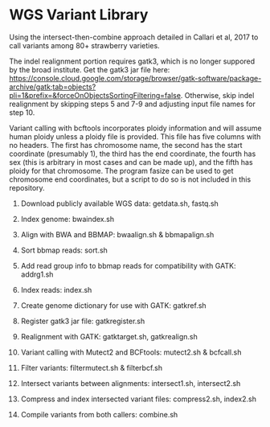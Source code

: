 # WGS Variant Library

Using the intersect-then-combine approach detailed in Callari et al, 2017 to call variants among 80+ strawberry varieties. 

The indel realignment portion requires gatk3, which is no longer suppored by the broad institute. Get the gatk3 jar file here: https://console.cloud.google.com/storage/browser/gatk-software/package-archive/gatk;tab=objects?pli=1&prefix=&forceOnObjectsSortingFiltering=false. Otherwise, skip indel realignment by skipping steps 5 and 7-9 and adjusting input file names for step 10. 

Variant calling with bcftools incorporates ploidy information and will assume human ploidy unless a ploidy file is provided. This file has five columns with no headers. The first has chromosome name, the second has the start coordinate (presumably 1), the third has the end coordinate, the fourth has sex (this is arbitrary in most cases and can be made up), and the fifth has ploidy for that chromosome. The program fasize can be used to get chromosome end coordinates, but a script to do so is not included in this repository.

1. Download publicly available WGS data: getdata.sh, fastq.sh

2. Index genome: bwaindex.sh

3. Align with BWA and BBMAP: bwaalign.sh & bbmapalign.sh

4. Sort bbmap reads: sort.sh

5. Add read group info to bbmap reads for compatibility with GATK: addrg1.sh

6. Index reads: index.sh

7. Create genome dictionary for use with GATK: gatkref.sh

8. Register gatk3 jar file: gatkregister.sh

9. Realignment with GATK: gatktarget.sh, gatkrealign.sh

10. Variant calling with Mutect2 and BCFtools: mutect2.sh & bcfcall.sh

11. Filter variants: filtermutect.sh & filterbcf.sh

12. Intersect variants between alignments: intersect1.sh, intersect2.sh

13. Compress and index intersected variant files: compress2.sh, index2.sh

14. Compile variants from both callers: combine.sh
